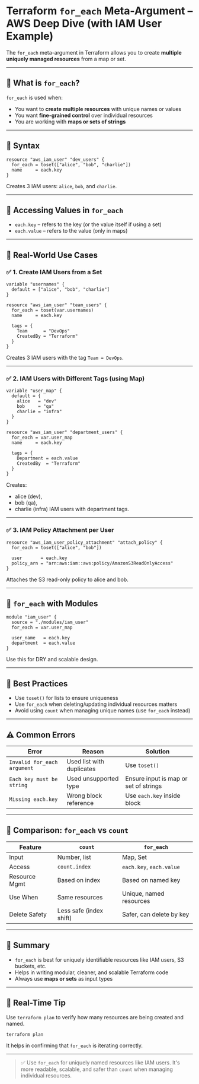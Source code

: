 
# Terraform `for_each` Meta-Argument – AWS Deep Dive (with IAM User Example)

The `for_each` meta-argument in Terraform allows you to create **multiple uniquely managed resources** from a map or set.

---

## 🔹 What is `for_each`?

`for_each` is used when:
- You want to **create multiple resources** with unique names or values
- You want **fine-grained control** over individual resources
- You are working with **maps or sets of strings**

---

## 🔹 Syntax

```hcl
resource "aws_iam_user" "dev_users" {
  for_each = toset(["alice", "bob", "charlie"])
  name     = each.key
}
````

Creates 3 IAM users: `alice`, `bob`, and `charlie`.

---

## 🔹 Accessing Values in `for_each`

* `each.key` – refers to the key (or the value itself if using a set)
* `each.value` – refers to the value (only in maps)

---

## 🔹 Real-World Use Cases

### ✅ 1. Create IAM Users from a Set

```hcl
variable "usernames" {
  default = ["alice", "bob", "charlie"]
}

resource "aws_iam_user" "team_users" {
  for_each = toset(var.usernames)
  name     = each.key

  tags = {
    Team      = "DevOps"
    CreatedBy = "Terraform"
  }
}
```

Creates 3 IAM users with the tag `Team = DevOps`.

---

### ✅ 2. IAM Users with Different Tags (using Map)

```hcl
variable "user_map" {
  default = {
    alice   = "dev"
    bob     = "qa"
    charlie = "infra"
  }
}

resource "aws_iam_user" "department_users" {
  for_each = var.user_map
  name     = each.key

  tags = {
    Department = each.value
    CreatedBy  = "Terraform"
  }
}
```

Creates:

* alice (dev),
* bob (qa),
* charlie (infra) IAM users with department tags.

---

### ✅ 3. IAM Policy Attachment per User

```hcl
resource "aws_iam_user_policy_attachment" "attach_policy" {
  for_each = toset(["alice", "bob"])

  user       = each.key
  policy_arn = "arn:aws:iam::aws:policy/AmazonS3ReadOnlyAccess"
}
```

Attaches the S3 read-only policy to alice and bob.

---

## 🔹 `for_each` with Modules

```hcl
module "iam_user" {
  source = "./modules/iam_user"
  for_each = var.user_map

  user_name   = each.key
  department  = each.value
}
```

Use this for DRY and scalable design.

---

## 🔹 Best Practices

* Use `toset()` for lists to ensure uniqueness
* Use `for_each` when deleting/updating individual resources matters
* Avoid using `count` when managing unique names (use `for_each` instead)

---

## ⚠️ Common Errors

| Error                       | Reason                    | Solution                              |
| --------------------------- | ------------------------- | ------------------------------------- |
| `Invalid for_each argument` | Used list with duplicates | Use `toset()`                         |
| `Each key must be string`   | Used unsupported type     | Ensure input is map or set of strings |
| `Missing each.key`          | Wrong block reference     | Use `each.key` inside block           |

---

## 🔁 Comparison: `for_each` vs `count`

| Feature       | `count`                 | `for_each`               |
| ------------- | ----------------------- | ------------------------ |
| Input         | Number, list            | Map, Set                 |
| Access        | `count.index`           | `each.key`, `each.value` |
| Resource Mgmt | Based on index          | Based on named key       |
| Use When      | Same resources          | Unique, named resources  |
| Delete Safety | Less safe (index shift) | Safer, can delete by key |

---

## 📌 Summary

* `for_each` is best for uniquely identifiable resources like IAM users, S3 buckets, etc.
* Helps in writing modular, cleaner, and scalable Terraform code
* Always use **maps or sets** as input types

---

## 🧩 Real-Time Tip

Use `terraform plan` to verify how many resources are being created and named.

```bash
terraform plan
```

It helps in confirming that `for_each` is iterating correctly.

---

> ✅ Use `for_each` for uniquely named resources like IAM users. It's more readable, scalable, and safer than `count` when managing individual resources.

```
